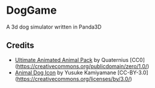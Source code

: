# DogGame

A 3d dog simulator written in Panda3D

## Credits

- [Ultimate Animated Animal Pack](https://quaternius.com/packs/ultimateanimatedanimals.html) by Quaternius [CC0] (<https://creativecommons.org/publicdomain/zero/1.0/>)
- [Animal Dog Icon](https://p.yusukekamiyamane.com) by Yusuke Kamiyamane [CC-BY-3.0] (<https://creativecommons.org/licenses/by/3.0/>)
